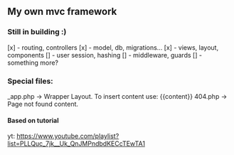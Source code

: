 ## My own mvc framework

### Still in building :)

[x] - routing, controllers
[x] - model, db, migrations...
[x] - views, layout, components
[] - user session, hashing
[] - middleware, guards
[] - something more?

### Special files:

\_app.php -> Wrapper Layout. To insert content use: {{content}}
404.php -> Page not found content.

#### Based on tutorial

yt: https://www.youtube.com/playlist?list=PLLQuc_7jk__Uk_QnJMPndbdKECcTEwTA1
